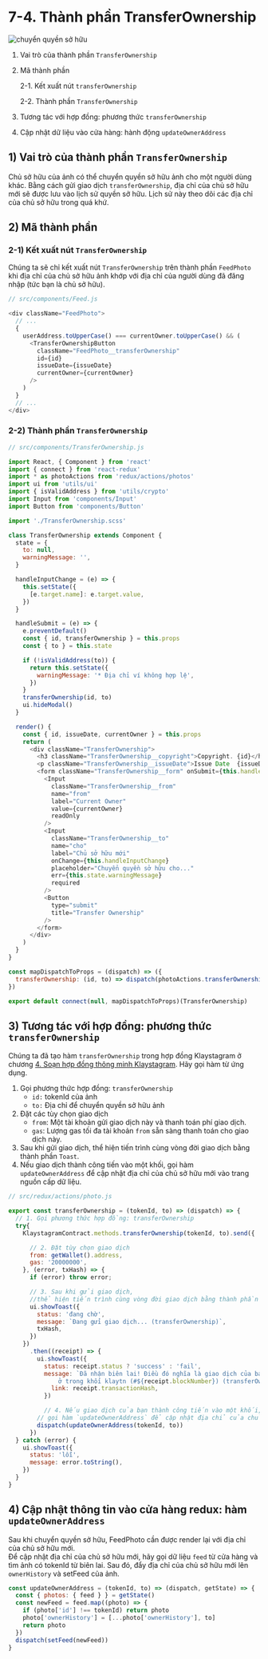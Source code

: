 # 7-4. Thành phần TransferOwnership

![chuyển quyền sở hữu](../../../../bapp/tutorials/klaystagram/images/klaystagram-transferownership.png)

1. Vai trò của thành phần `TransferOwnership`
2.  Mã thành phần

    2-1. Kết xuất nút `transferOwnership`

    2-2. Thành phần `TransferOwnership`
3. Tương tác với hợp đồng: phương thức `transferOwnership`
4. Cập nhật dữ liệu vào cửa hàng: hành động `updateOwnerAddress`

## 1) Vai trò của thành phần `TransferOwnership` <a href="#1-transferownership-component-s-role" id="1-transferownership-component-s-role"></a>

Chủ sở hữu của ảnh có thể chuyển quyền sở hữu ảnh cho một người dùng khác. Bằng cách gửi giao dịch `transferOwnership`, địa chỉ của chủ sở hữu mới sẽ được lưu vào lịch sử quyền sở hữu. Lịch sử này theo dõi các địa chỉ của chủ sở hữu trong quá khứ.

## 2) Mã thành phần <a href="#2-component-code" id="2-component-code"></a>

### 2-1) Kết xuất nút `TransferOwnership` <a href="#2-1-rendering-transferownership-button" id="2-1-rendering-transferownership-button"></a>

Chúng ta sẽ chỉ kết xuất nút `TransferOwnership` trên thành phần `FeedPhoto` khi địa chỉ của chủ sở hữu ảnh khớp với địa chỉ của người dùng đã đăng nhập (tức bạn là chủ sở hữu).

```javascript
// src/components/Feed.js

<div className="FeedPhoto">
  // ...
  {
    userAddress.toUpperCase() === currentOwner.toUpperCase() && (
      <TransferOwnershipButton
        className="FeedPhoto__transferOwnership"
        id={id}
        issueDate={issueDate}
        currentOwner={currentOwner}
      />
    )
  }
  // ...
</div>
```

### 2-2) Thành phần `TransferOwnership` <a href="#2-2-transferownership-component" id="2-2-transferownership-component"></a>

```javascript
// src/components/TransferOwnership.js

import React, { Component } from 'react'
import { connect } from 'react-redux'
import * as photoActions from 'redux/actions/photos'
import ui from 'utils/ui'
import { isValidAddress } from 'utils/crypto'
import Input from 'components/Input'
import Button from 'components/Button'

import './TransferOwnership.scss'

class TransferOwnership extends Component {
  state = {
    to: null,
    warningMessage: '',
  }

  handleInputChange = (e) => {
    this.setState({
      [e.target.name]: e.target.value,
    })
  }

  handleSubmit = (e) => {
    e.preventDefault()
    const { id, transferOwnership } = this.props
    const { to } = this.state

    if (!isValidAddress(to)) {
      return this.setState({
        warningMessage: '* Địa chỉ ví không hợp lệ',
      })
    }
    transferOwnership(id, to)
    ui.hideModal()
  }

  render() {
    const { id, issueDate, currentOwner } = this.props
    return (
      <div className="TransferOwnership">
        <h3 className="TransferOwnership__copyright">Copyright. {id}</h3>
        <p className="TransferOwnership__issueDate">Issue Date  {issueDate}</p>
        <form className="TransferOwnership__form" onSubmit={this.handleSubmit}>
          <Input
            className="TransferOwnership__from"
            name="from"
            label="Current Owner"
            value={currentOwner}
            readOnly
          />
          <Input
            className="TransferOwnership__to"
            name="cho"
            label="Chủ sở hữu mới"
            onChange={this.handleInputChange}
            placeholder="Chuyển quyền sở hữu cho..."
            err={this.state.warningMessage}
            required
          />
          <Button
            type="submit"
            title="Transfer Ownership"
          />
        </form>
      </div>
    )
  }
}

const mapDispatchToProps = (dispatch) => ({
  transferOwnership: (id, to) => dispatch(photoActions.transferOwnership(id, to)),
})

export default connect(null, mapDispatchToProps)(TransferOwnership)
```

## 3) Tương tác với hợp đồng: phương thức `transferOwnership` <a href="#3-interact-with-contract-transferownership-method" id="3-interact-with-contract-transferownership-method"></a>

Chúng ta đã tạo hàm `transferOwnership` trong hợp đồng Klaystagram ở chương [4. Soạn hợp đồng thông minh Klaystagram](../4.-write-klaystagram-smart-contract.md). Hãy gọi hàm từ ứng dụng.

1. Gọi phương thức hợp đồng: `transferOwnership`
   * `id:` tokenId của ảnh
   * `to:` Địa chỉ để chuyển quyền sở hữu ảnh
2. Đặt các tùy chọn giao dịch
   * `from`: Một tài khoản gửi giao dịch này và thanh toán phí giao dịch.
   * `gas`: Lượng gas tối đa tài khoản `from` sẵn sàng thanh toán cho giao dịch này.
3. Sau khi gửi giao dịch, thể hiện tiến trình cùng vòng đời giao dịch bằng thành phần `Toast`.
4. Nếu giao dịch thành công tiến vào một khối, gọi hàm `updateOwnerAddress` để cập nhật địa chỉ của chủ sở hữu mới vào trang nguồn cấp dữ liệu.

```javascript
// src/redux/actions/photo.js

export const transferOwnership = (tokenId, to) => (dispatch) => {
  // 1. Gọi phương thức hợp đồng: transferOwnership
  try{
    KlaystagramContract.methods.transferOwnership(tokenId, to).send({

      // 2. Đặt tùy chọn giao dịch
      from: getWallet().address,
      gas: '20000000',
    }, (error, txHash) => {
      if (error) throw error;

      // 3. Sau khi gửi giao dịch,
      //thể hiện tiến trình cùng vòng đời giao dịch bằng thành phần `Toast`.
      ui.showToast({
        status: 'đang chờ',
        message: `Đang gửi giao dịch... (transferOwnership)`,
        txHash,
      })
    })
      .then((receipt) => {
        ui.showToast({
          status: receipt.status ? 'success' : 'fail',
          message: `Đã nhận biên lai! Điều đó nghĩa là giao dịch của bạn
              ở trong khối klaytn (#${receipt.blockNumber}) (transferOwnership)`,
            link: receipt.transactionHash,
          })

          // 4. Nếu giao dịch của bạn thành công tiến vào một khối,
        // gọi hàm `updateOwnerAddress` để cập nhật địa chỉ của chủ sở hữu mới vào trang nguồn cấp dữ liệu.
        dispatch(updateOwnerAddress(tokenId, to))
      })
  } catch (error) {
    ui.showToast({
      status: 'lỗi',
      message: error.toString(),
    })
  }
}
```

## 4) Cập nhật thông tin vào cửa hàng redux: hàm `updateOwnerAddress` <a href="#4-update-information-in-redux-store-updateowneraddress-action" id="4-update-information-in-redux-store-updateowneraddress-action"></a>

Sau khi chuyển quyền sở hữu, FeedPhoto cần được render lại với địa chỉ của chủ sở hữu mới.\
Để cập nhật địa chỉ của chủ sở hữu mới, hãy gọi dữ liệu `feed` từ cửa hàng và tìm ảnh có tokenId từ biên lai. Sau đó, đẩy địa chỉ của chủ sở hữu mới lên `ownerHistory` và setFeed của ảnh.

```javascript
const updateOwnerAddress = (tokenId, to) => (dispatch, getState) => {
  const { photos: { feed } } = getState()
  const newFeed = feed.map((photo) => {
    if (photo['id'] !== tokenId) return photo
    photo['ownerHistory'] = [...photo['ownerHistory'], to]
    return photo
  })
  dispatch(setFeed(newFeed))
}
```
